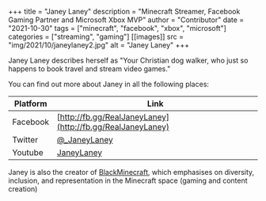 +++
title = "Janey Laney"
description = "Minecraft Streamer, Facebook Gaming Partner and Microsoft Xbox MVP"
author = "Contributor"
date = "2021-10-30"
tags = ["minecraft", "facebook", "xbox", "microsoft"]
categories = ["streaming", "gaming"]
[[images]]
  src = "img/2021/10/janeylaney2.jpg"
  alt = "Janey Laney"
+++

Janey Laney describes herself as "Your Christian dog walker, who just so happens to book travel and stream video games."
<!--more-->

You can find out more about Janey in all the following places:

   Platform | Link
------------|-----------------------------
   Facebook | [http://fb.gg/RealJaneyLaney](http://fb.gg/RealJaneyLaney)
    Twitter | [@_JaneyLaney](https://twitter.com/_JaneyLaney)
    Youtube | [JaneyLaney](https://youtube.com/Janeylaney) 
    

Janey is also the creator of [BlackMinecraft](https://www.blackminecraft.com), which emphasises on diversity, inclusion, and representation in the Minecraft space (gaming and content creation)  
